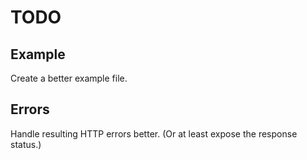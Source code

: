 # TODO

## Example

Create a better example file.

## Errors

Handle resulting HTTP errors better. (Or at least expose the response status.)



